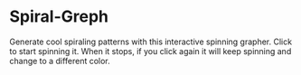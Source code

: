 # Spiral-Greph
Generate cool spiraling patterns with this interactive spinning grapher. Click to start spinning it. When it stops, if you click again it will keep spinning and change to a different color.

